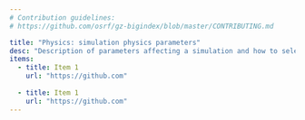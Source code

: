 ```yaml
---
# Contribution guidelines:
# https://github.com/osrf/gz-bigindex/blob/master/CONTRIBUTING.md 

title: "Physics: simulation physics parameters"
desc: "Description of parameters affecting a simulation and how to select good values for every case."
items:
  - title: Item 1
    url: "https://github.com"
  
  - title: Item 1
    url: "https://github.com"
---
```

